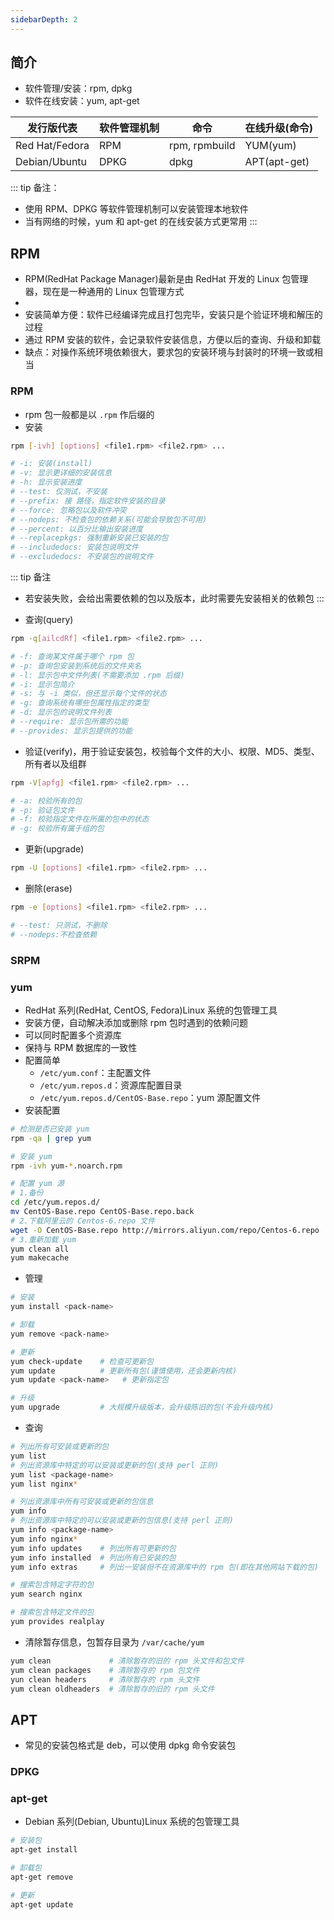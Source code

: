 ```yaml
---
sidebarDepth: 2
---
```


## 简介

+ 软件管理/安装：rpm, dpkg
+ 软件在线安装：yum, apt-get

|发行版代表|软件管理机制|命令|在线升级(命令)|
|-|-|-|-|
|Red Hat/Fedora|RPM|rpm, rpmbuild|YUM(yum)|
|Debian/Ubuntu|DPKG|dpkg|APT(apt-get)|

::: tip 备注：
+ 使用 RPM、DPKG 等软件管理机制可以安装管理本地软件
+ 当有网络的时候，yum 和 apt-get 的在线安装方式更常用
:::



## RPM

+ RPM(RedHat Package Manager)最新是由 RedHat 开发的 Linux 包管理器，现在是一种通用的 Linux 包管理方式
+ 
+ 安装简单方便：软件已经编译完成且打包完毕，安装只是个验证环境和解压的过程
+ 通过 RPM 安装的软件，会记录软件安装信息，方便以后的查询、升级和卸载
+ 缺点：对操作系统环境依赖很大，要求包的安装环境与封装时的环境一致或相当



### RPM

+ rpm 包一般都是以 `.rpm` 作后缀的
+ 安装
```sh
rpm [-ivh] [options] <file1.rpm> <file2.rpm> ...

# -i: 安装(install)
# -v: 显示更详细的安装信息
# -h: 显示安装进度
# --test: 仅测试，不安装
# --prefix: 接 路径，指定软件安装的目录
# --force: 忽略包以及软件冲突
# --nodeps: 不检查包的依赖关系(可能会导致包不可用)
# --percent: 以百分比输出安装进度
# --replacepkgs: 强制重新安装已安装的包
# --includedocs: 安装包说明文件
# --excludedocs: 不安装包的说明文件
```

::: tip 备注
+ 若安装失败，会给出需要依赖的包以及版本，此时需要先安装相关的依赖包
:::


+ 查询(query)
```sh
rpm -q[ailcdRf] <file1.rpm> <file2.rpm> ...

# -f: 查询某文件属于哪个 rpm 包
# -p: 查询包安装到系统后的文件夹名
# -l: 显示包中文件列表(不需要添加 .rpm 后缀)
# -i: 显示包简介
# -s: 与 -i 类似，但还显示每个文件的状态
# -g: 查询系统有哪些包属性指定的类型
# -d: 显示包的说明文件列表
# --require: 显示包所需的功能
# --provides: 显示包提供的功能
```


+ 验证(verify)，用于验证安装包，校验每个文件的大小、权限、MD5、类型、所有者以及组群
```sh
rpm -V[apfg] <file1.rpm> <file2.rpm> ...

# -a: 校验所有的包
# -p: 验证包文件
# -f: 校验指定文件在所属的包中的状态
# -g: 校验所有属于组的包
```


+ 更新(upgrade)
```sh
rpm -U [options] <file1.rpm> <file2.rpm> ...
```

+ 删除(erase)
```sh
rpm -e [options] <file1.rpm> <file2.rpm> ...

# --test: 只测试，不删除
# --nodeps:不检查依赖
```


### SRPM




### yum

+ RedHat 系列(RedHat, CentOS, Fedora)Linux 系统的包管理工具
+ 安装方便，自动解决添加或删除 rpm 包时遇到的依赖问题
+ 可以同时配置多个资源库
+ 保持与 RPM 数据库的一致性
+ 配置简单
  + `/etc/yum.conf`：主配置文件
  + `/etc/yum.repos.d`：资源库配置目录
  + `/etc/yum.repos.d/CentOS-Base.repo`：yum 源配置文件
+ 安装配置
```sh
# 检测是否已安装 yum
rpm -qa | grep yum

# 安装 yum
rpm -ivh yum-*.noarch.rpm

# 配置 yum 源
# 1.备份
cd /etc/yum.repos.d/
mv CentOS-Base.repo CentOS-Base.repo.back
# 2.下载阿里云的 Centos-6.repo 文件
wget -O CentOS-Base.repo http://mirrors.aliyun.com/repo/Centos-6.repo
# 3.重新加载 yum
yum clean all
yum makecache
```

+ 管理
```sh
# 安装
yum install <pack-name>

# 卸载
yum remove <pack-name>

# 更新
yum check-update    # 检查可更新包
yum update          # 更新所有包(谨慎使用，还会更新内核)
yum update <pack-name>   # 更新指定包

# 升级
yum upgrade         # 大规模升级版本，会升级陈旧的包(不会升级内核)
```

+ 查询
```sh
# 列出所有可安装或更新的包
yum list
# 列出资源库中特定的可以安装或更新的包(支持 perl 正则)
yum list <package-name>
yum list nginx*

# 列出资源库中所有可安装或更新的包信息
yum info
# 列出资源库中特定的可以安装或更新的包信息(支持 perl 正则)
yum info <package-name>
yum info nginx*
yum info updates    # 列出所有可更新的包
yum info installed  # 列出所有已安装的包
yum info extras     # 列出一安装但不在资源库中的 rpm 包(即在其他网站下载的包)

# 搜索包含特定字符的包
yum search nginx

# 搜索包含特定文件的包
yum provides realplay
```

+ 清除暂存信息，包暂存目录为 `/var/cache/yum`
```sh
yum clean             # 清除暂存的旧的 rpm 头文件和包文件
yum clean packages    # 清除暂存的 rpm 包文件
yun clean headers     # 清除暂存的 rpm 头文件
yum clean oldheaders  # 清除暂存的旧的 rpm 头文件
```






## APT

+ 常见的安装包格式是 deb，可以使用 dpkg 命令安装包


### DPKG


### apt-get

+ Debian 系列(Debian, Ubuntu)Linux 系统的包管理工具
```sh
# 安装包
apt-get install

# 卸载包
apt-get remove

# 更新
apt-get update
```